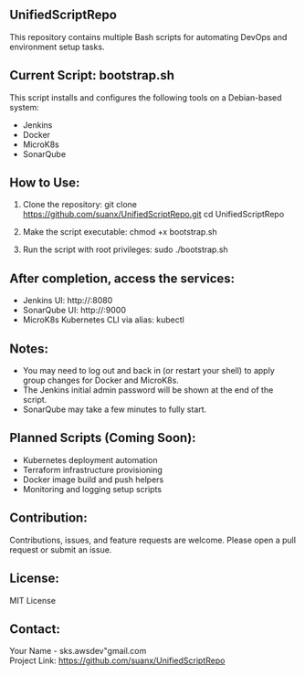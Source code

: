 UnifiedScriptRepo
-----------------

This repository contains multiple Bash scripts for automating DevOps and environment setup tasks.

Current Script: bootstrap.sh
----------------------------

This script installs and configures the following tools on a Debian-based system:

- Jenkins
- Docker
- MicroK8s
- SonarQube

How to Use:
-----------

1. Clone the repository:
   git clone https://github.com/suanx/UnifiedScriptRepo.git
   cd UnifiedScriptRepo

2. Make the script executable:
   chmod +x bootstrap.sh

3. Run the script with root privileges:
   sudo ./bootstrap.sh

After completion, access the services:
---------------------------------------

- Jenkins UI: http://<your-server-ip>:8080
- SonarQube UI: http://<your-server-ip>:9000
- MicroK8s Kubernetes CLI via alias: kubectl

Notes:
------

- You may need to log out and back in (or restart your shell) to apply group changes for Docker and MicroK8s.
- The Jenkins initial admin password will be shown at the end of the script.
- SonarQube may take a few minutes to fully start.

Planned Scripts (Coming Soon):
------------------------------

- Kubernetes deployment automation
- Terraform infrastructure provisioning
- Docker image build and push helpers
- Monitoring and logging setup scripts

Contribution:
-------------

Contributions, issues, and feature requests are welcome. Please open a pull request or submit an issue.

License:
--------

MIT License

Contact:
--------

Your Name - sks.awsdev"gmail.com  
Project Link: https://github.com/suanx/UnifiedScriptRepo
